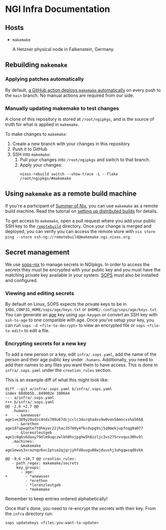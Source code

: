 # NGI Infra Documentation

## Hosts

- `makemake`

  A Hetzner physical node in Falkenstein, Germany.

## Rebuilding `makemake`

### Applying patches automatically
By default, [a GitHub action deploys `makemake` automatically](https://github.com/ngi-nix/ngipkgs/actions/workflows/makemake.yaml) on every push to the `main` branch.
No manual actions are required from our side.

### Manually updating makemake to test changes
A clone of this repository is stored at `/root/ngipkgs`, and is the source of
truth for what is applied in `makemake`.

To make changes to `makemake`:
1. Create a new branch with your changes in this repository
2. Push it to GitHub
3. SSH into `makemake`:
   1. Pull your changes into `/root/ngipkgs` and switch to that branch.
   2. Apply your changes:
      ```
      nixos-rebuild switch --show-trace -L --flake /root/ngipkgs/#makemake
      ```

## Using `makemake` as a remote build machine

If you're a participant of [Summer of Nix](https://github.com/ngi-nix/summer-of-nix), you can use `makemake` as a remote build machine.
Read the tutorial on [setting up distributed builds](https://nix.dev/tutorials/nixos/distributed-builds-setup) for details.

To get access to `makemake`, open a pull request where you add your public SSH key to the [`remotebuild`](./keys/remotebuild) directory.
Once your change is merged and deployed, you can verify you can access the remote store with `nix store ping --store ssh-ng://remotebuild@makemake.ngi.nixos.org`.

## Secret management
We use [sops-nix](https://github.com/Mic92/sops-nix) to manage secrets in NGIpkgs.
In order to access the secrets they must be encrypted with your public key and you must have the matching private key available in your system.
[SOPS](https://github.com/getsops/sops) must also be installed and configured.

### Viewing and editing secrets
By default on Linux, SOPS expects the private keys to be in `$XDG_CONFIG_HOME/sops/age/keys.txt` or `$HOME/.config/sops/age/keys.txt`.
You can generate an [age](https://github.com/FiloSottile/age) key using `age-keygen` or convert an SSH key with `ssh-to-age` to one compatible with age.
Once you've setup your key, you can run `sops -d <file-to-decrypt>` to view an encrypted file or `sops <file-to-edit>` to edit a file.

### Encrypting secrets for a new key
To add a new person or a key, edit `infra/.sops.yaml`, add the name of the person and their age public key under `.humans`.
Additionally, you need to add their names to any files you want them to have access.
This is done in `infra/.sops.yaml` under the `creation_rules` section.

This is an example diff of what this might look like:
```
diff --git a/infra/.sops.yaml b/infra/.sops.yaml
index 68dbb5b..849002e 100644
--- a/infra/.sops.yaml
+++ b/infra/.sops.yaml
@@ -2,6 +2,7 @@
   .humans:
+    - &anewuser      age1ve389y20udzc4ndx709u67dcjcclc3durqhadxs9w0ven56mncxsha5668
     - &erethon       age187upwqdte7t0hkyec22jhac357m9y4fkcdvpg9sj5q9mekjupfnqg9a077
     - &lorenzleutgeb age1c0g6s6daxy79dlm9uqczwlkh0hvjpghw5h8zzljc3vs275rvvqus30hv9l
   .machines:
     - &makemake      age1ewus3xraznqv6xc2ptua2qjqrjyhfd8uugu08wjduushj3uhgqwsqd6vkk

@@ -9,6 +10,7 @@ creation_rules:
   - path_regex: makemake/secrets
     key_groups:
       - age:
+        - *anewuser
         - *erethon
         - *lorenzleutgeb
         - *makemake
```

Remember to keep entries ordered alphabetically!

Once that's done, you need to re-encrypt the secrets with their key.
From the `infra` directory run:

```
sops updatekeys <files-you-want-to-update>
```
